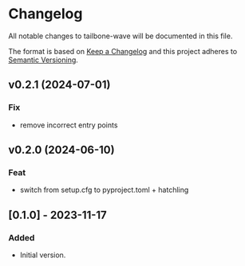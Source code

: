 
# Changelog
All notable changes to tailbone-wave will be documented in this file.

The format is based on [Keep a Changelog](http://keepachangelog.com/en/1.0.0/)
and this project adheres to [Semantic Versioning](http://semver.org/spec/v2.0.0.html).

## v0.2.1 (2024-07-01)

### Fix

- remove incorrect entry points

## v0.2.0 (2024-06-10)

### Feat

- switch from setup.cfg to pyproject.toml + hatchling

## [0.1.0] - 2023-11-17
### Added
- Initial version.

